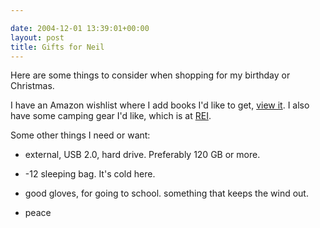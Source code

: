 ```yaml
---

date: 2004-12-01 13:39:01+00:00
layout: post
title: Gifts for Neil
---
```


Here are some things to consider when shopping for my birthday or Christmas.

I have an Amazon wishlist where I add books I'd like to get, [view it](http://www.amazon.ca/exec/obidos/registry/wishlist/701-8222422-9922702).  I also have some camping gear I'd like, which is at [ REI](http://www.rei.com/online/store/GiftRegistryDetailsDisplay?registryId=GR115315&errorViewName=GiftRegistryErrorView).



Some other things I need or want:



  * external, USB 2.0, hard drive.  Preferably 120 GB or more.


  * -12 sleeping bag.  It's cold here.


  * good gloves, for going to school.  something that keeps the wind out.


  * peace
